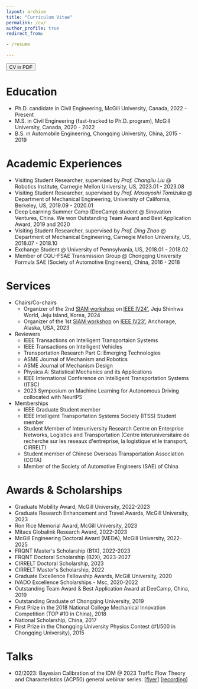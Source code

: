 ```yaml
---
layout: archive
title: "Curriculum Vitae"
permalink: /cv/
author_profile: true
redirect_from:

- /resume

---
```


<button onclick="window.location.href='../files/Resume_Chengyuan.pdf';">CV in PDF</button>

Education
======

* Ph.D. candidate in Civil Engineering, McGill University, Canada, 2022 - Present
* M.S. in Civil Engineering (fast-tracked to Ph.D. program), McGill University, Canada, 2020 - 2022
* B.S. in Automobile Engineering, Chongqing University, China, 2015 - 2019

Academic Experiences
=====

* Visiting Student Researcher, supervised by *Prof. Changliu Liu* @ Robotics Institute, Carnegie Mellon University, US,
  2023.01 - 2023.08
* Visiting Student Researcher, supervised by *Prof. Masayoshi Tomizuka* @ Department of Mechanical Engineering,
  University of California, Berkeley, US, 2019.09 - 2020.01
* Deep Learning Summer Camp (DeeCamp) student @ Sinovation Ventures, China. We won Outstanding Team Award and Best
  Application Award, 2019 and 2020
* Visiting Student Researcher, supervised by *Prof. Ding Zhao* @ Department of Mechanical Engineering, Carnegie Mellon
  University, US, 2018.07 - 2018.10
* Exchange Student @ University of Pennsylvania, US, 2018.01 - 2018.02
* Member of CQU-FSAE Transmission Group @ Chongqing University Formula SAE (Society of Automotive Engineers), China,
  2016 - 2018

Services
======

- Chairs/Co-chairs
    - Organizer of the 2nd [SIAM workshop](https://interactive-driving.github.io/)
      on [IEEE IV24'](https://ieee-iv.org/2024/), Jeju Shinhwa World, Jeju Island, Korea, 2024
    - Organizer of the 1st [SIAM workshop](https://interactive-driving.github.io/SIAM-IV23/)
      on [IEEE IV23'](https://2023.ieee-iv.org/), Anchorage, Alaska, USA, 2023
- Reviewers
    - IEEE Transactions on Intelligent Transportaion Systems
    - IEEE Transactions on Intelligent Vehicles
    - Transportation Research Part C: Emerging Technologies
    - ASME Journal of Mechanism and Robotics
    - ASME Journal of Mechanism Design
    - Physica A: Statistical Mechanics and its Applications
    - IEEE International Conference on Intelligent Transportation Systems (ITSC)
    - 2023 Symposium on Machine Learning for Autonomous Driving collocated with NeurIPS
- Memberships
    - IEEE Graduate Student member
    - IEEE Intelligent Transportation Systems Society (ITSS) Student member
    - Student Member of Interuniversity Research Centre on Enterprise Networks, Logistics and Transportation (Centre
      interuniversitaire de recherche sur les reseaux d'entreprise, la logistique et le transport, CIRRELT)
    - Student member of Chinese Overseas Transportation Association (COTA)
    - Member of the Society of Automotive Engineers (SAE) of China

Awards & Scholarships
=====

- Graduate Mobility Award, McGill University, 2022-2023
- Graduate Research Enhancement and Travel Awards, McGill University, 2023
- Ron Rice Memorial Award, McGill University, 2023
- Mitacs Globalink Research Award, 2022-2023
- McGill Engineering Doctoral Award (MEDA), McGill University, 2022-2025
- FRQNT Master's Scholarship (B1X), 2022-2023 
- FRQNT Doctoral Scholarship (B2X), 2023-2027
- CIRRELT Doctoral Scholarship, 2023
- CIRRELT Master's Scholarship, 2022
- Graduate Excellence Fellowship Awards, McGill University, 2020
- IVADO Excellence Scholarships - Msc, 2020-2022
- Outstanding Team Award \& Best Application Award at DeeCamp, China, 2019
- Outstanding Graduate of Chongqing University, 2019
- First Prize in the 2018 National College Mechanical Innovation Competition (TOP \#10 in China), 2018
- National Scholarship, China, 2017
- First Prize in the Chongqing University Physics Contest (\#1/500 in Chongqing University), 2015

Talks
======

- 02/2023: Bayesian Calibration of the IDM @ 2023 Traffic Flow Theory and Characteristics (ACP50) general webinar
  series. [[flyer](../_talks/230217_Chengyuan_Zhang_Flyer.pdf)] [[recording](https://youtu.be/GIqcL6I7MsU)]